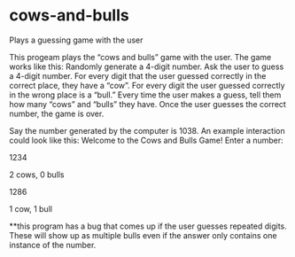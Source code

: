 # cows-and-bulls
Plays a guessing game with the user

This progeam plays the “cows and bulls” game with the user. The game works like this:
Randomly generate a 4-digit number. Ask the user to guess a 4-digit number. For every digit that the
user guessed correctly in the correct place, they have a “cow”. For every digit the user guessed
correctly in the wrong place is a “bull.” Every time the user makes a guess, tell them how many
“cows” and “bulls” they have. Once the user guesses the correct number, the game is over. 

Say the number generated by the computer is 1038. An example interaction could look like this:
  Welcome to the Cows and Bulls Game!
  Enter a number:
  
  1234
  
  2 cows, 0 bulls
  
  1286
  
  1 cow, 1 bull
  
  **this program has a bug that comes up if the user guesses repeated digits. These will show up as multiple
    bulls even if the answer only contains one instance of the number.

